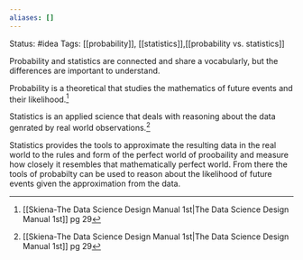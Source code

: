 ```yaml
---
aliases: []
---
```

Status: #idea
Tags: [[probability]], [[statistics]],[[probability vs. statistics]]

Probability and statistics are connected and share a vocabularly, but the differences are important to understand.

Probability is a theoretical that studies the mathematics of future events and their likelihood.[^1]

Statistics is an applied science that deals with reasoning about the data genrated by real world observations.[^1]

Statistics provides the tools to approximate the resulting data in the real world to the rules  and form of the perfect world of proobaility and measure how closely it resembles that mathematically perfect world. From there the tools of probabilty can be used to reason about the likelihood of future events given the approximation from the data.
[^1]: [[Skiena-The Data Science  Design Manual 1st|The Data Science Design Manual 1st]] pg 29